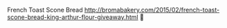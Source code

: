 French Toast Scone Bread	http://bromabakery.com/2015/02/french-toast-scone-bread-king-arthur-flour-giveaway.html	
਍